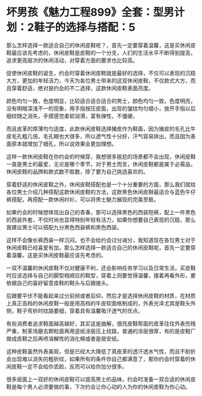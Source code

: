 # 坏男孩《魅力工程899》全套：型男计划：2鞋子的选择与搭配：5

那么怎样选择一款适合自己的休闲皮鞋呢？，首先一定要穿着温馨，这是买休闲皮鞋最应该先考虑的，休闲皮鞋是皮鞋的一个分支，人们的生活水平不断得到提高，追求更高层次的休闲活动，对穿着方面的要求也比较高。

促使休闲皮鞋的诞生，约会时穿着休闲皮鞋就是最好的选择，不仅可以表现的沉稳大方，更加的年轻活力，今天为各位男士带来的这双休闲皮鞋，不仅款式大方，而且穿着舒适，绝对是约会的不二选择，这款休闲皮鞋表面亮度。

颜色均匀一致，色度明显，比较适合适合适合的男士，颜色均匀一致，色度明亮，没有明暗深浅不一的现象，用手指按压皮面，出现的皱纹均匀细小，放开手指以后细纹随之消失，手摸感觉柔软润滑，富有弹性，不僵硬。

而且皮革的厚薄均匀适度，此款休闲皮鞋选择猪皮作为鞋面，因为猪皮的毛孔比牛皮毛孔粗几倍，毛孔眼也大很多，所以透气性十分好，汗气容易排出，而且因为表面原本就增加了细孔，所以说效果会更加理想。

这样一款休闲皮鞋在你约会的时候穿，我想很多尴尬的场景都不会出现，休闲皮鞋一直是男士的最爱，无论是哪个季节，对于男士而言，休闲皮鞋都是属于必需品，休闲皮鞋的品牌和款式数不胜数，除了要为自己挑选喜欢的。

穿着舒适的休闲皮鞋之外，休闲皮鞋搭配也是一个十分重要的方面，那么我们就给各位男士介绍几种搭配这款休闲皮鞋的方法，这款黑色休闲皮鞋最适合与蓝色牛仔裤搭配，再搭配一款休闲衬衫，可以将男士魅力展现的完美至极。

如果约会的时候想体现出自己的青春，那可以选择黑色的西装短裤，配上一件黑色的西装外套，不仅时尚也显得特别年轻有活力，如果你想要自己表现的沉稳，那么我建议男士可以搭配九分黑色西装裤和黑色西装。

这样不会像长裤西装一样沉闷，也不会给约会过分减分，我知道现在各位男士对于休闲皮鞋已经喜爱有加，那么怎样选择一款适合自己的休闲皮鞋呢，首先一定要穿着温馨，这是买休闲皮鞋最应该先考虑的。

一双不温馨的休闲皮鞋不仅对健康不利，还会影响任务学习以及日常生活，买皮鞋时应该选择与自己的脚型相顺应的鞋型，穿着上则要觉得温馨，接着再看外形，要依据自己的喜好留意皮鞋的鞋头与后跟接头。

后跟要平伏不能看起来过分前倾或者后仰，然后才是选择休闲皮鞋的材质，在材质上真正高档的休闲皮鞋一般是用高档的牛皮软面格制成的，外表光泽尤其是鞋头外侧，鞋子弯折时纹路要细，穿着具有温馨吸汗透气的优点。

有些消费者追求鞋面越高越好，其实这是曲解，很亮皮鞋帮面的皮革往往外表伤残严重，制革场磨去颗粒面再用竖纸涂层压上纹路，普通的涂层很厚，有的是皮鞋厂做成皮鞋之后再喷溶解性的消化棉或者是居安纸。

这种皮鞋虽然外表美观，但是已经大大降低了真皮革的透汗透水气性，而且不耐折会出现难以消失的粗折纹，如果所有的条件你自己都满意了，那你约会时穿着的休闲皮鞋一定不会给你丢脸，反而可以给你加分很多。

很多层面上一双好的休闲皮鞋可以提高男士的品味，约会时准备一双合适的休闲皮鞋是每个男人必须要做的事，下次约会让你心动的人为你的休闲皮鞋为你心动。